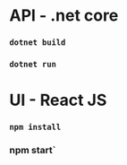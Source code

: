 # API - .net core

### `dotnet build`

### `dotnet run`

# UI - React JS

### `npm install`

### npm start`
